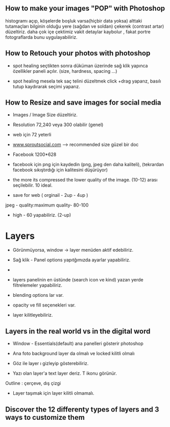 






## How to make your images "POP" with Photoshop

histogramı açıp, köşelerde boşluk varsa(hiçbir data yoksa) alttaki tutamaçları bilginin olduğu yere (sağdan ve soldan) çekerek (contrast artar) düzeltiriz. daha çok içe çektimiz vakit detaylar kaybolur , fakat portre fotograflarda bunu uygulayabiliriz.

## How to Retouch your photos with photoshop

- spot healing seçtikten sonra düküman üzerinde sağ klik yapınca özellikler paneli açılır. (size, hardness, spacing ...)

- spot healing mesela tek saç telini düzeltmek click +drag yaparız, basılı tutup kaydırarak seçimi yaparız.

## How to Resize and save images for social media

- Images / Image Size düzeltiriz.

- Resolution 72,240 veya 300 olabilir (genel)

- web için 72 yeterli
  
- www.sproutsocial.com --> recommended size güzel bir doc

- Facebook 1200*628  

- facebook için png için kaydedin (png, jpeg den daha kaliteli), (tekrardan facebook sıkıştırdığı için kalitesini düşürüyor)

- the more its compressed the lower quality of the image.
(10-12) arası seçilebilir. 10 ideal.

- save for web ( orginail - 2up - 4up )

jpeg - quality:maximum quality- 80-100

- high - 60 yapabiliriz. (2-up)

# Layers

- Görünmüyorsa, window -> layer menüden aktif edebiliriz.

- Sağ klik - Panel options yapıtğımızda ayarlar yapabiliriz.
- 
- layers panelinin en üstünde (search icon ve kind) yazan yerde filtrelemeler yapabiliriz.

- blending options lar var.
- opacity ve fill seçenekleri var.
- layer kilitleyebiliriz.


## Layers in the real world vs in the digital word

- Window - Essentials(default) ana panelleri gösterir photoshop

- Ana foto background layer da olmalı ve locked kilitli olmalı
- Göz ile layer ı gizleyip gösterebiliriz.
- Yazı olan layer'a text layer deriz. T ikonu görünür.

Outline : çerçeve, dış çizgi

- Layer taşımak için layer kilitli olmamalı.

## Discover the 12 differenty types of layers and 3 ways to customize them